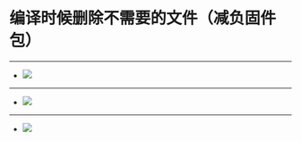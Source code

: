 # 编译时候删除不需要的文件（减负固件包）
 
---  
- <img src="https://github.com/kurumiess/OP_README/blob/master/doc/shanchu1.png" />
---
- <img src="https://github.com/kurumiess/OP_README/blob/master/doc/shanchu22.png" />
---
- <img src="https://github.com/kurumiess/OP_README/blob/master/doc/shanchu32.png" />

